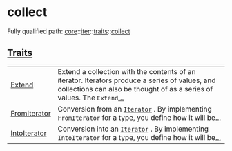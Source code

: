 # collect

Fully qualified path: [core](./core.md)::[iter](./core-iter.md)::[traits](./core-iter-traits.md)::[collect](./core-iter-traits-collect.md)


[Traits](./core-iter-traits-collect-traits.md)
 ---
| | |
|:---|:---|
| [Extend](./core-iter-traits-collect-Extend.md) | Extend a collection with the contents of an iterator. Iterators produce a series of values, and collections can also be thought of as a series of values. The `Extend`[...](./core-iter-traits-collect-Extend.md) |
| [FromIterator](./core-iter-traits-collect-FromIterator.md) | Conversion from an [`Iterator`](./core-iter-traits-iterator-Iterator.md) . By implementing `FromIterator`  for a type, you define how it will be[...](./core-iter-traits-collect-FromIterator.md) |
| [IntoIterator](./core-iter-traits-collect-IntoIterator.md) | Conversion into an [`Iterator`](./core-iter-traits-iterator-Iterator.md) . By implementing `IntoIterator`  for a type, you define how it will be[...](./core-iter-traits-collect-IntoIterator.md) |
